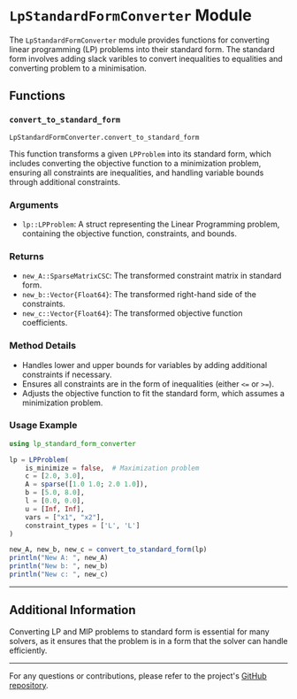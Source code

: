 # `LpStandardFormConverter` Module

The `LpStandardFormConverter` module provides functions for converting linear programming (LP) problems into their standard form. The standard form involves adding slack varibles to convert inequalities to equalities and converting problem to a minimisation.

## Functions

### `convert_to_standard_form`

```@docs
LpStandardFormConverter.convert_to_standard_form
```

This function transforms a given `LPProblem` into its standard form, which includes converting the objective function to a minimization problem, ensuring all constraints are inequalities, and handling variable bounds through additional constraints.

### Arguments

- `lp::LPProblem`: A struct representing the Linear Programming problem, containing the objective function, constraints, and bounds.

### Returns

- `new_A::SparseMatrixCSC`: The transformed constraint matrix in standard form.
- `new_b::Vector{Float64}`: The transformed right-hand side of the constraints.
- `new_c::Vector{Float64}`: The transformed objective function coefficients.

### Method Details

- Handles lower and upper bounds for variables by adding additional constraints if necessary.
- Ensures all constraints are in the form of inequalities (either `<=` or `>=`).
- Adjusts the objective function to fit the standard form, which assumes a minimization problem.

### Usage Example

```julia
using lp_standard_form_converter

lp = LPProblem(
    is_minimize = false,  # Maximization problem
    c = [2.0, 3.0],
    A = sparse([1.0 1.0; 2.0 1.0]),
    b = [5.0, 8.0],
    l = [0.0, 0.0],
    u = [Inf, Inf],
    vars = ["x1", "x2"],
    constraint_types = ['L', 'L']
)

new_A, new_b, new_c = convert_to_standard_form(lp)
println("New A: ", new_A)
println("New b: ", new_b)
println("New c: ", new_c)
```

---

## Additional Information

Converting LP and MIP problems to standard form is essential for many solvers, as it ensures that the problem is in a form that the solver can handle efficiently.

---
For any questions or contributions, please refer to the project's [GitHub repository](https://github.com/your_username/your_project).
